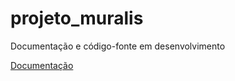 # projeto_muralis

Documentação e código-fonte em desenvolvimento

[Documentação](https://docs.google.com/document/d/1d4kv7eXMQl2XAadVnQPsh0d2UJo_1JQpQS54pWFyb4U/edit?usp=sharing)


